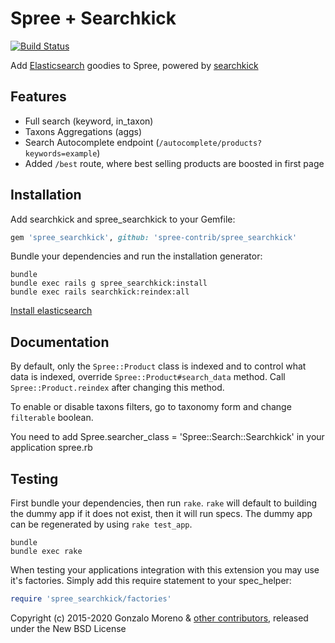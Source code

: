 Spree + Searchkick
===============

[![Build Status](https://travis-ci.org/spree-contrib/spree_searchkick.svg?branch=master)](https://travis-ci.org/spree-contrib/spree_searchkick)

Add [Elasticsearch](http://elastic.co) goodies to Spree, powered by [searchkick](http://searchkick.org)

Features
--------

* Full search (keyword, in_taxon)
* Taxons Aggregations (aggs)
* Search Autocomplete endpoint (`/autocomplete/products?keywords=example`)
* Added `/best` route, where best selling products are boosted in first page

Installation
------------

Add searchkick and spree_searchkick to your Gemfile:

```ruby
gem 'spree_searchkick', github: 'spree-contrib/spree_searchkick'
```

Bundle your dependencies and run the installation generator:

```shell
bundle
bundle exec rails g spree_searchkick:install
bundle exec rails searchkick:reindex:all
```

[Install elasticsearch](https://www.elastic.co/downloads/elasticsearch)

Documentation
-------------

By default, only the `Spree::Product` class is indexed and to control what data is indexed, override `Spree::Product#search_data` method. Call `Spree::Product.reindex` after changing this method.

To enable or disable taxons filters, go to taxonomy form and change `filterable` boolean.

You need to add Spree.searcher_class = 'Spree::Search::Searchkick' in your application spree.rb

Testing
-------

First bundle your dependencies, then run `rake`. `rake` will default to building the dummy app if it does not exist, then it will run specs. The dummy app can be regenerated by using `rake test_app`.

```shell
bundle
bundle exec rake
```

When testing your applications integration with this extension you may use it's factories.
Simply add this require statement to your spec_helper:

```ruby
require 'spree_searchkick/factories'
```

Copyright (c) 2015-2020 Gonzalo Moreno & [other contributors](https://github.com/spree-contrib/spree_searchkick/graphs/contributors), released under the New BSD License
